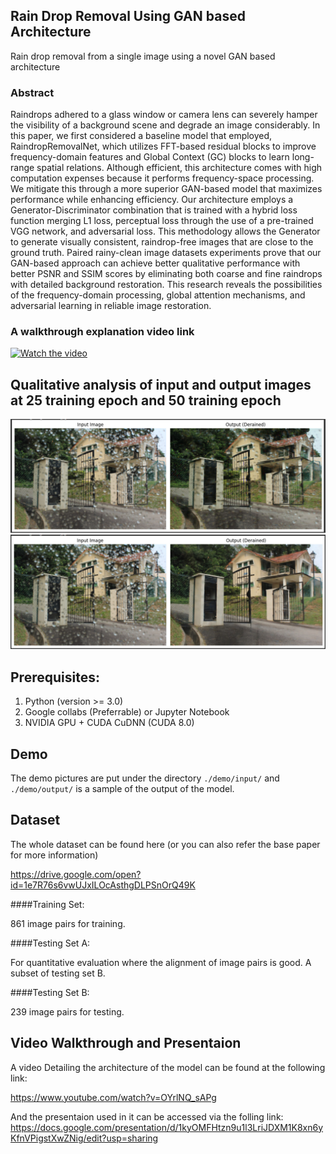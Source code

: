 ## Rain Drop Removal Using GAN based Architecture
Rain drop removal from a single image using a novel GAN based architecture

### Abstract

Raindrops adhered to a glass window or camera lens can severely hamper the visibility of a background scene and degrade an image considerably. In this paper, we first considered a baseline model that employed, RaindropRemovalNet, which utilizes FFT-based residual blocks to improve frequency-domain features and Global Context (GC) blocks to learn long-range spatial relations. Although efficient, this architecture comes with high computation expenses because it performs frequency-space processing. We mitigate this through a more superior GAN-based model that maximizes performance while enhancing efficiency. Our architecture employs a Generator-Discriminator combination that is trained with a hybrid loss function merging L1 loss, perceptual loss through the use of a pre-trained VGG network, and adversarial loss. This methodology allows the Generator to generate visually consistent, raindrop-free images that are close to the ground truth. Paired rainy-clean image datasets experiments prove that our GAN-based approach can achieve better qualitative performance with better PSNR and SSIM scores by eliminating both coarse and fine raindrops with detailed background restoration. This research reveals the possibilities of the frequency-domain processing, global attention mechanisms, and adversarial learning in reliable image restoration. 

### A walkthrough explanation video link
[![Watch the video](https://img.youtube.com/vi/OYrlNQ_sAPg/0.jpg)](https://www.youtube.com/watch?v=OYrlNQ_sAPg)

## Qualitative analysis of input and output images at 25 training epoch and 50 training epoch 

<img src = "teaser/demo01.png">

<img src = "teaser/demo02.png">

## Prerequisites:

1. Python (version >= 3.0)
2. Google collabs (Preferrable) or Jupyter Notebook
3. NVIDIA GPU + CUDA CuDNN (CUDA 8.0)


## Demo

The demo pictures are put under the directory `./demo/input/` and `./demo/output/` is a sample of the output of the model. 

## Dataset

The whole dataset can be found here (or you can also refer the base paper for more information)

https://drive.google.com/open?id=1e7R76s6vwUJxILOcAsthgDLPSnOrQ49K

####Training Set:

861 image pairs for training.



####Testing Set A:

For quantitative evaluation where the alignment of image pairs is good. A subset of testing set B.



####Testing Set B:

239 image pairs for testing.

## Video Walkthrough and Presentaion
A video Detailing the architecture of the model can be found at the following link:

https://www.youtube.com/watch?v=OYrlNQ_sAPg

And the presentaion used in it can be accessed via the folling link:
https://docs.google.com/presentation/d/1kyOMFHtzn9u1l3LriJDXM1K8xn6yKfnVPigstXwZNig/edit?usp=sharing

